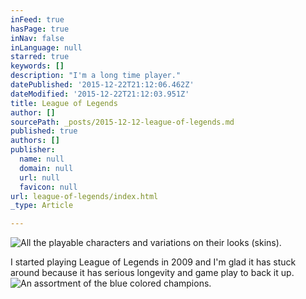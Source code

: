 ```yaml
---
inFeed: true
hasPage: true
inNav: false
inLanguage: null
starred: true
keywords: []
description: "I'm a long time player."
datePublished: '2015-12-22T21:12:06.462Z'
dateModified: '2015-12-22T21:12:03.951Z'
title: League of Legends
author: []
sourcePath: _posts/2015-12-12-league-of-legends.md
published: true
authors: []
publisher:
  name: null
  domain: null
  url: null
  favicon: null
url: league-of-legends/index.html
_type: Article

---
```

![All the playable characters and variations on their looks (skins).](https://s3-us-west-2.amazonaws.com/the-grid-img/p/6a27012edd146293a72c17703f5e2eae4b1e7dd8.jpg)

I started playing League of Legends in 2009 and I'm glad it has stuck around because it has serious longevity and game play to back it up.
![An assortment of the blue colored champions.](https://s3-us-west-2.amazonaws.com/the-grid-img/p/1a6d56f1862a0f8b1d646d1d33780e68c9136b0a.png)